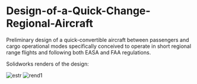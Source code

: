 # Design-of-a-Quick-Change-Regional-Aircraft
Preliminary design of a quick-convertible aircraft between passengers and cargo operational modes
specifically conceived to operate in short regional range flights and following both EASA and FAA regulations.

Solidworks renders of the design:

![estr](https://user-images.githubusercontent.com/71126768/114381725-bc7cff80-9b8b-11eb-901d-eb602fa6517b.png)
![rend1](https://user-images.githubusercontent.com/71126768/114381728-bd159600-9b8b-11eb-9619-bd5a507fc9d5.png)
